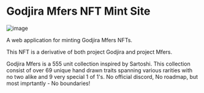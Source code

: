 # Godjira Mfers NFT Mint Site

![image](https://user-images.githubusercontent.com/38147340/161801981-314b18c4-e803-4f6f-a72c-0c6f37493642.png)

A web application for minting Godjira Mfers NFTs.

This NFT is a derivative of both project Godjira and project Mfers. 

Godjira Mfers is a 555 unit collection inspired by Sartoshi. This collection consist of over 69 unique hand drawn traits spanning various
rarities with no two alike and 9 very special 1 of 1's. No official discord, No roadmap, but most imprtantly - No boundaries!
